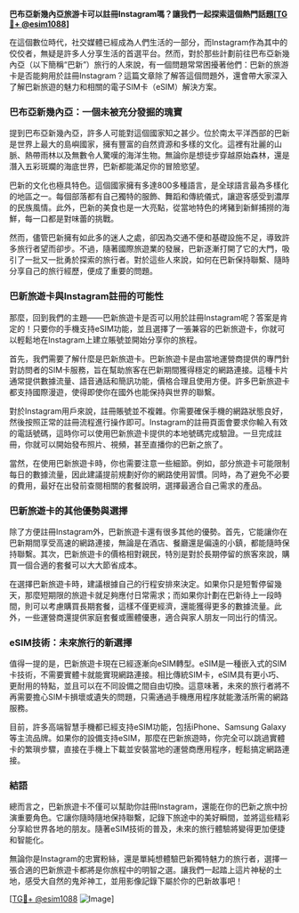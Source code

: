 **巴布亞新幾內亞旅游卡可以註冊Instagram嗎？讓我們一起探索這個熱門話題[[TG💪+ @esim1088](https://t.me/s/esim1088)]**

在這個數位時代，社交媒體已經成為人們生活的一部分，而Instagram作為其中的佼佼者，無疑是許多人分享生活的首選平台。然而，對於那些計劃前往巴布亞新幾內亞（以下簡稱“巴新”）旅行的人來說，有一個問題常常困擾著他們：巴新的旅游卡是否能夠用於註冊Instagram？這篇文章除了解答這個問題外，還會帶大家深入了解巴新旅遊的魅力和相關的電子SIM卡（eSIM）解決方案。

### 巴布亞新幾內亞：一個未被充分發掘的瑰寶

提到巴布亞新幾內亞，許多人可能對這個國家知之甚少。位於南太平洋西部的巴新是世界上最大的島嶼國家，擁有豐富的自然資源和多樣的文化。這裡有壯麗的山脈、熱帶雨林以及無數令人驚嘆的海洋生物。無論你是想徒步穿越原始森林，還是潛入五彩斑斕的海底世界，巴新都能滿足你的冒險慾望。

巴新的文化也極具特色。這個國家擁有多達800多種語言，是全球語言最為多樣化的地區之一。每個部落都有自己獨特的服飾、舞蹈和傳統儀式，讓遊客感受到濃厚的民族風情。此外，巴新的美食也是一大亮點，從當地特色的烤豬到新鮮捕撈的海鮮，每一口都是對味蕾的挑戰。

然而，儘管巴新擁有如此多的迷人之處，卻因為交通不便和基礎設施不足，導致許多旅行者望而卻步。不過，隨著國際旅遊業的發展，巴新逐漸打開了它的大門，吸引了一批又一批勇於探索的旅行者。對於這些人來說，如何在巴新保持聯繫、隨時分享自己的旅行經歷，便成了重要的問題。

### 巴新旅遊卡與Instagram註冊的可能性

那麼，回到我們的主題——巴新旅遊卡是否可以用於註冊Instagram呢？答案是肯定的！只要你的手機支持eSIM功能，並且選擇了一張兼容的巴新旅遊卡，你就可以輕鬆地在Instagram上建立賬號並開始分享你的旅程。

首先，我們需要了解什麼是巴新旅遊卡。巴新旅遊卡是由當地運營商提供的專門針對訪問者的SIM卡服務，旨在幫助旅客在巴新期間獲得穩定的網路連接。這種卡片通常提供數據流量、語音通話和簡訊功能，價格合理且使用方便。許多巴新旅遊卡都支持國際漫遊，使得即使你在國外也能保持與世界的聯繫。

對於Instagram用戶來說，註冊賬號並不複雜。你需要確保手機的網路狀態良好，然後按照正常的註冊流程進行操作即可。Instagram的註冊頁面會要求你輸入有效的電話號碼，這時你可以使用巴新旅遊卡提供的本地號碼完成驗證。一旦完成註冊，你就可以開始發布照片、視頻，甚至直播你的巴新之旅了。

當然，在使用巴新旅遊卡時，你也需要注意一些細節。例如，部分旅遊卡可能限制每日的數據流量，因此建議提前規劃好你的網路使用習慣。同時，為了避免不必要的費用，最好在出發前查閱相關的套餐說明，選擇最適合自己需求的產品。

### 巴新旅遊卡的其他優勢與選擇

除了方便註冊Instagram外，巴新旅遊卡還有很多其他的優勢。首先，它能讓你在巴新期間享受高速的網路連接，無論是在酒店、餐廳還是偏遠的小鎮，都能隨時保持聯繫。其次，巴新旅遊卡的價格相對親民，特別是對於長期停留的旅客來說，購買一個合適的套餐可以大大節省成本。

在選擇巴新旅遊卡時，建議根據自己的行程安排來決定。如果你只是短暫停留幾天，那麼短期限的旅遊卡就足夠應付日常需求；而如果你計劃在巴新待上一段時間，則可以考慮購買長期套餐，這樣不僅更經濟，還能獲得更多的數據流量。此外，一些運營商還提供家庭套餐或團體優惠，適合與家人朋友一同出行的情況。

### eSIM技術：未來旅行的新選擇

值得一提的是，巴新旅遊卡現在已經逐漸向eSIM轉型。eSIM是一種嵌入式的SIM卡技術，不需要實體卡就能實現網路連接。相比傳統SIM卡，eSIM具有更小巧、更耐用的特點，並且可以在不同設備之間自由切換。這意味著，未來的旅行者將不再需要擔心SIM卡損壞或遺失的問題，只需通過手機應用程序就能激活所需的網路服務。

目前，許多高端智慧手機都已經支持eSIM功能，包括iPhone、Samsung Galaxy等主流品牌。如果你的設備支持eSIM，那麼在巴新旅遊時，你完全可以跳過實體卡的繁瑣步驟，直接在手機上下載並安裝當地的運營商應用程序，輕鬆搞定網路連接。

### 結語

總而言之，巴新旅遊卡不僅可以幫助你註冊Instagram，還能在你的巴新之旅中扮演重要角色。它讓你隨時隨地保持聯繫，記錄下旅途中的美好瞬間，並將這些精彩分享給世界各地的朋友。隨著eSIM技術的普及，未來的旅行體驗將變得更加便捷和智能化。

無論你是Instagram的忠實粉絲，還是單純想體驗巴新獨特魅力的旅行者，選擇一張合適的巴新旅遊卡都將是你旅程中的明智之選。讓我們一起踏上這片神秘的土地，感受大自然的鬼斧神工，並用影像記錄下屬於你的巴新故事吧！

[[TG💪+ @esim1088](https://t.me/s/esim1088) ![Image](https://i.postimg.cc/4NQfJmqS/Snipaste-2025-05-13-00-14-12.png)]